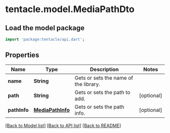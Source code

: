 # tentacle.model.MediaPathDto

## Load the model package
```dart
import 'package:tentacle/api.dart';
```

## Properties
Name | Type | Description | Notes
------------ | ------------- | ------------- | -------------
**name** | **String** | Gets or sets the name of the library. | 
**path** | **String** | Gets or sets the path to add. | [optional] 
**pathInfo** | [**MediaPathInfo**](MediaPathInfo.md) | Gets or sets the path info. | [optional] 

[[Back to Model list]](../README.md#documentation-for-models) [[Back to API list]](../README.md#documentation-for-api-endpoints) [[Back to README]](../README.md)


